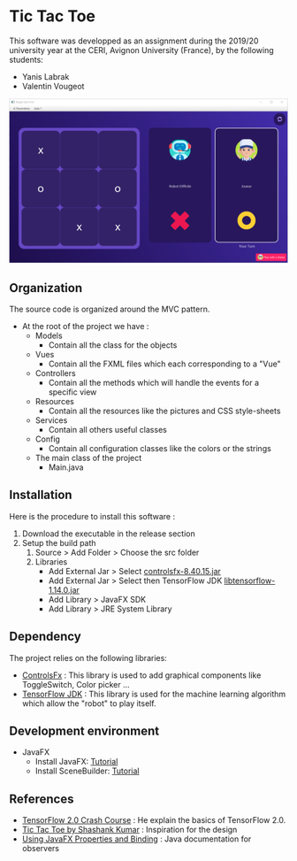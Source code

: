 # Tic Tac Toe

This software was developped as an assignment during the 2019/20 university year at the CERI, Avignon University (France), by the following students:
* Yanis Labrak
* Valentin Vougeot

![Preview](assets/preview.PNG)

## Organization
The source code is organized around the MVC pattern.

* At the root of the project we have :
     * Models
        * Contain all the class for the objects
     * Vues
        * Contain all the FXML files which each corresponding to a "Vue"
     * Controllers
        * Contain all the methods which will handle the events for a specific view
     * Resources
        * Contain all the resources like the pictures and CSS style-sheets
     * Services
        * Contain all others useful classes
     * Config
        * Contain all configuration classes like the colors or the strings
     * The main class of the project
        * Main.java

## Installation
Here is the procedure to install this software :
1. Download the executable in the release section
2. Setup the build path
    1. Source > Add Folder > Choose the src folder
    2. Libraries
       * Add External Jar > Select [controlsfx-8.40.15.jar](https://mvnrepository.com/artifact/org.controlsfx/controlsfx/8.40.15)
       * Add External Jar > Select then TensorFlow JDK [libtensorflow-1.14.0.jar](https://www.tensorflow.org/install/lang_java)
       * Add Library > JavaFX SDK
       * Add Library > JRE System Library

## Dependency

The project relies on the following libraries:
* [ControlsFx](https://mvnrepository.com/artifact/org.controlsfx/controlsfx/8.40.15) : This library is used to add graphical components like ToggleSwitch, Color picker ...
* [TensorFlow JDK](https://www.tensorflow.org/install/lang_java#download) : This library is used for the machine learning algorithm which allow the "robot" to play itself.

## Development environment
* JavaFX
    * Install JavaFX: [Tutorial](https://o7planning.org/fr/10619/installation-de-e-fx-clipse-sur-eclipse)
    * Install SceneBuilder: [Tutorial](https://o7planning.org/fr/10621/installez-javafx-scene-builder-dans-eclipse)
    
## References
* [TensorFlow 2.0 Crash Course](https://youtu.be/6g4O5UOH304) : He explain the basics of TensorFlow 2.0.
* [Tic Tac Toe by Shashank Kumar](https://dribbble.com/shots/6187597-Tic-Tac-Toe/attachments) : Inspiration for the design
* [Using JavaFX Properties and Binding](https://docs.oracle.com/javafx/2/binding/jfxpub-binding.htm) : Java documentation for observers

